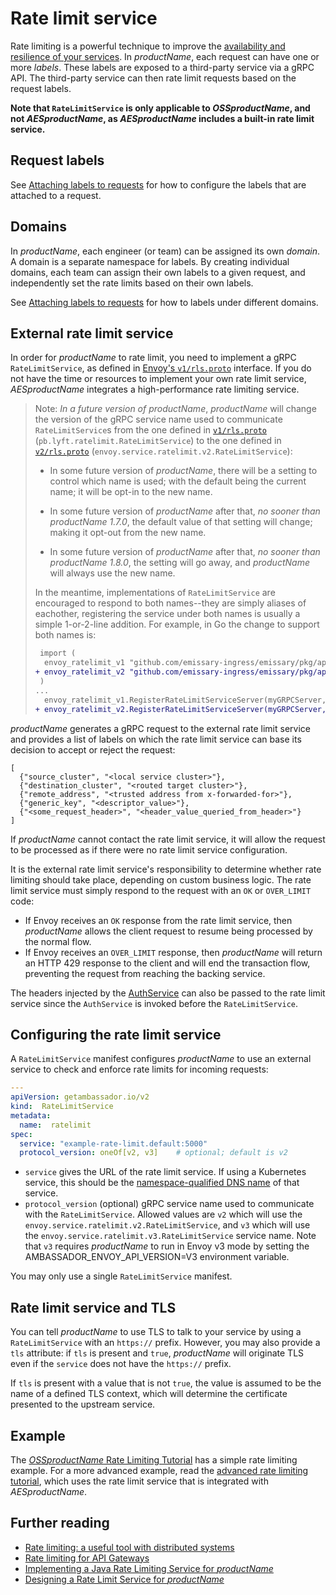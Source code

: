 # Rate limit service

Rate limiting is a powerful technique to improve the [availability and
resilience of your
services](https://blog.getambassador.io/rate-limiting-a-useful-tool-with-distributed-systems-6be2b1a4f5f4).
In $productName$, each request can have one or more *labels*.  These labels are
exposed to a third-party service via a gRPC API.  The third-party service can
then rate limit requests based on the request labels.

**Note that `RateLimitService` is only applicable to $OSSproductName$,
and not $AESproductName$, as $AESproductName$ includes a
built-in rate limit service.**

## Request labels

See [Attaching labels to
requests](../../../using/rate-limits/rate-limits/#attaching-labels-to-requests)
for how to configure the labels that are attached to a request.

## Domains

In $productName$, each engineer (or team) can be assigned its own *domain*.  A
domain is a separate namespace for labels.  By creating individual domains, each
team can assign their own labels to a given request, and independently set the
rate limits based on their own labels.

See [Attaching labels to
requests](../../../using/rate-limits/rate-limits/#attaching-labels-to-requests)
for how to labels under different domains.

## External rate limit service

In order for $productName$ to rate limit, you need to implement a
gRPC `RateLimitService`, as defined in [Envoy's `v1/rls.proto`][`v1/rls.proto`]
interface.  If you do not have the time or resources to implement your own rate
limit service, $AESproductName$ integrates a high-performance rate
limiting service.

> Note: *In a future version of $productName$*, $productName$ will
> change the version of the gRPC service name used to communicate
> `RateLimitService`s from the one defined in [`v1/rls.proto`][]
> (`pb.lyft.ratelimit.RateLimitService`) to the one defined in
> [`v2/rls.proto`][] (`envoy.service.ratelimit.v2.RateLimitService`):
>
> - In some future version of $productName$, there will be a setting to control
>   which name is used; with the default being the current name; it will be
>   opt-in to the new name.
>
> - In some future version of $productName$ after that, *no sooner than $productName$
>   1.7.0*, the default value of that setting will change; making it opt-out
>   from the new name.
>
> - In some future version of $productName$ after that, *no sooner than $productName$
>   1.8.0*, the setting will go away, and $productName$ will always use the new
>   name.
>
> In the meantime, implementations of `RateLimitService` are encouraged to
> respond to both names--they are simply aliases of eachother, registering the
> service under both names is usually a simple 1-or-2-line addition.  For
> example, in Go the change to support both names is:
>
> ```diff
>  import (
>  	envoy_ratelimit_v1 "github.com/emissary-ingress/emissary/pkg/api/pb/lyft/ratelimit"
> +	envoy_ratelimit_v2 "github.com/emissary-ingress/emissary/pkg/api/envoy/service/ratelimit/v2"
>  )
> ...
>  	envoy_ratelimit_v1.RegisterRateLimitServiceServer(myGRPCServer, myRateLimitImplementation)
> +	envoy_ratelimit_v2.RegisterRateLimitServiceServer(myGRPCServer, myRateLimitImplementation)
> ```

[`v1/rls.proto`]: https://github.com/emissary-ingress/emissary/tree/$branch$/api/pb/lyft/ratelimit/rls.proto
[`v2/rls.proto`]: https://github.com/emissary-ingress/emissary/tree/$branch$/api/envoy/service/ratelimit/v2/rls.proto

$productName$ generates a gRPC request to the external rate limit
service and provides a list of labels on which the rate limit service can base
its decision to accept or reject the request:

```
[
  {"source_cluster", "<local service cluster>"},
  {"destination_cluster", "<routed target cluster>"},
  {"remote_address", "<trusted address from x-forwarded-for>"},
  {"generic_key", "<descriptor_value>"},
  {"<some_request_header>", "<header_value_queried_from_header>"}
]
```

If $productName$ cannot contact the rate limit service, it will
allow the request to be processed as if there were no rate limit service
configuration.

It is the external rate limit service's responsibility to determine whether rate
limiting should take place, depending on custom business logic.  The rate limit
service must simply respond to the request with an `OK` or `OVER_LIMIT` code:

* If Envoy receives an `OK` response from the rate limit service, then $productName$ allows the client request to resume being processed by
  the normal flow.
* If Envoy receives an `OVER_LIMIT` response, then $productName$
  will return an HTTP 429 response to the client and will end the transaction
  flow, preventing the request from reaching the backing service.

The headers injected by the [AuthService](../auth-service) can also be passed to
the rate limit service since the `AuthService` is invoked before the
`RateLimitService`.

## Configuring the rate limit service

A `RateLimitService` manifest configures $productName$ to use an
external service to check and enforce rate limits for incoming requests:

```yaml
---
apiVersion: getambassador.io/v2
kind:  RateLimitService
metadata:
  name:  ratelimit
spec:
  service: "example-rate-limit.default:5000"
  protocol_version: oneOf[v2, v3]    # optional; default is v2
```

- `service` gives the URL of the rate limit service. If using a Kubernetes service, this should be the [namespace-qualified DNS name](https://kubernetes.io/docs/concepts/services-networking/dns-pod-service/#namespaces-of-services) of that service.
- `protocol_version` (optional) gRPC service name used to communicate with the `RateLimitService`. Allowed values are `v2` which will use the `envoy.service.ratelimit.v2.RateLimitService`, and `v3` which will use the `envoy.service.ratelimit.v3.RateLimitService` service name. Note that `v3` requires $productName$ to run in Envoy v3 mode by setting the AMBASSADOR_ENVOY_API_VERSION=V3 environment variable.


You may only use a single `RateLimitService` manifest.

## Rate limit service and TLS

You can tell $productName$ to use TLS to talk to your service by
using a `RateLimitService` with an `https://` prefix.  However, you may also
provide a `tls` attribute: if `tls` is present and `true`, $productName$ will originate TLS even if the `service` does not have the `https://`
prefix.

If `tls` is present with a value that is not `true`, the value is assumed to be the name of a defined TLS context, which will determine the certificate presented to the upstream service.

## Example

The [$OSSproductName$ Rate Limiting
Tutorial](../../../../howtos/rate-limiting-tutorial) has a simple rate limiting
example.  For a more advanced example, read the [advanced rate limiting
tutorial](../../../../howtos/advanced-rate-limiting), which uses the rate limit
service that is integrated with $AESproductName$.

## Further reading

* [Rate limiting: a useful tool with distributed systems](https://blog.getambassador.io/rate-limiting-a-useful-tool-with-distributed-systems-6be2b1a4f5f4)
* [Rate limiting for API Gateways](https://blog.getambassador.io/rate-limiting-for-api-gateways-892310a2da02)
* [Implementing a Java Rate Limiting Service for $productName$](https://blog.getambassador.io/implementing-a-java-rate-limiting-service-for-the-ambassador-api-gateway-e09d542455da)
* [Designing a Rate Limit Service for $productName$](https://blog.getambassador.io/designing-a-rate-limiting-service-for-ambassador-f460e9fabedb)
